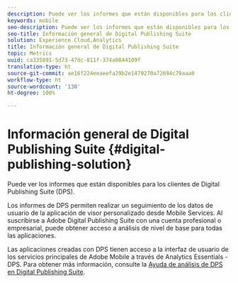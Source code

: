 ```yaml
---
description: Puede ver los informes que están disponibles para los clientes de Digital Publishing Suite (DPS).
keywords: mobile
seo-description: Puede ver los informes que están disponibles para los clientes de Digital Publishing Suite (DPS).
seo-title: Información general de Digital Publishing Suite
solution: Experience Cloud,Analytics
title: Información general de Digital Publishing Suite
topic: Metrics
uuid: ca335891-5d73-47dc-811f-374a0844109f
translation-type: ht
source-git-commit: ae16f224eeaeefa29b2e1479270a72694c79aaa0
workflow-type: ht
source-wordcount: '130'
ht-degree: 100%

---
```



# Información general de Digital Publishing Suite {#digital-publishing-solution}

Puede ver los informes que están disponibles para los clientes de Digital Publishing Suite (DPS).

Los informes de DPS permiten realizar un seguimiento de los datos de usuario de la aplicación de visor personalizado desde Mobile Services. Al suscribirse a Adobe Digital Publishing Suite con una cuenta profesional o empresarial, puede obtener acceso a análisis de nivel de base para todas las aplicaciones.

Las aplicaciones creadas con DPS tienen acceso a la interfaz de usuario de los servicios principales de Adobe Mobile a través de Analytics Essentials - DPS. Para obtener más información, consulte la [Ayuda de análisis de DPS en Digital Publishing Suite](https://helpx.adobe.com/es/digital-publishing-suite/help/omniture-analytics.html).